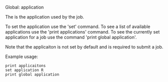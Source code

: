 Global: application

The is the application used by the job.

To set the application use the 'set' command.
To see a list of available applications use the 'print applications' command.
To see the currently set application for a job use the command 'print global application'.

Note that the applicaiton is not set by default and is required to submit a job.

Example usage:

    print applicaitons
    set application R
    print global application
    
